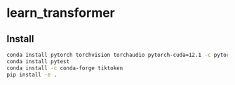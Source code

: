 # learn_transformer

## Install

```bash
conda install pytorch torchvision torchaudio pytorch-cuda=12.1 -c pytorch -c nvidia
conda install pytest
conda install -c conda-forge tiktoken
pip install -e .
```